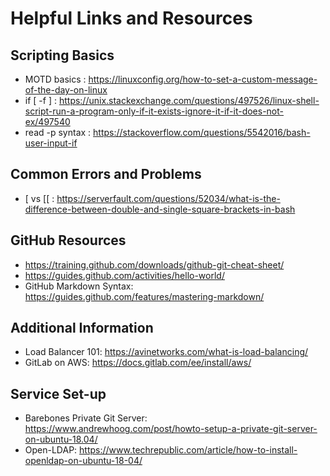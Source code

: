 # Helpful Links and Resources
## Scripting Basics
- MOTD basics : https://linuxconfig.org/how-to-set-a-custom-message-of-the-day-on-linux
- if [ -f ] : https://unix.stackexchange.com/questions/497526/linux-shell-script-run-a-program-only-if-it-exists-ignore-it-if-it-does-not-ex/497540
- read -p syntax : https://stackoverflow.com/questions/5542016/bash-user-input-if

## Common Errors and Problems
- [ vs [[ : https://serverfault.com/questions/52034/what-is-the-difference-between-double-and-single-square-brackets-in-bash

## GitHub Resources
- https://training.github.com/downloads/github-git-cheat-sheet/
- https://guides.github.com/activities/hello-world/
- GitHub Markdown Syntax: https://guides.github.com/features/mastering-markdown/

## Additional Information
- Load Balancer 101:  https://avinetworks.com/what-is-load-balancing/
- GitLab on AWS:  https://docs.gitlab.com/ee/install/aws/

## Service Set-up
- Barebones Private Git Server: https://www.andrewhoog.com/post/howto-setup-a-private-git-server-on-ubuntu-18.04/
- Open-LDAP: https://www.techrepublic.com/article/how-to-install-openldap-on-ubuntu-18-04/
